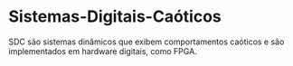 # Sistemas-Digitais-Caóticos
SDC são sistemas dinâmicos que exibem comportamentos caóticos e são implementados em hardware digitais, como FPGA. 
